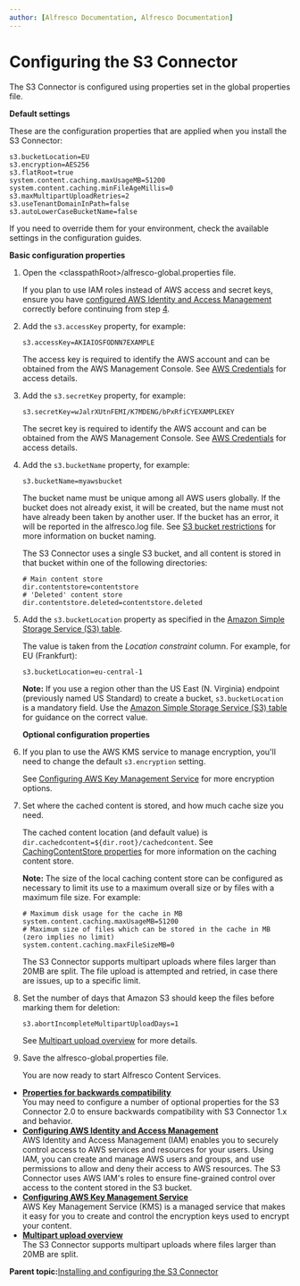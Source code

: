```yaml
---
author: [Alfresco Documentation, Alfresco Documentation]
---
```


# Configuring the S3 Connector

The S3 Connector is configured using properties set in the global properties file.

**Default settings**

These are the configuration properties that are applied when you install the S3 Connector:

```
s3.bucketLocation=EU
s3.encryption=AES256
s3.flatRoot=true
system.content.caching.maxUsageMB=51200
system.content.caching.minFileAgeMillis=0
s3.maxMultipartUploadRetries=2
s3.useTenantDomainInPath=false
s3.autoLowerCaseBucketName=false
```

If you need to override them for your environment, check the available settings in the configuration guides.

**Basic configuration properties**

1.  Open the <classpathRoot\>/alfresco-global.properties file.

    If you plan to use IAM roles instead of AWS access and secret keys, ensure you have [configured AWS Identity and Access Management](s3-contentstore-iam-config.md) correctly before continuing from step [4](#bucketName).

2.  Add the `s3.accessKey` property, for example:

    ```
    s3.accessKey=AKIAIOSFODNN7EXAMPLE
    ```

    The access key is required to identify the AWS account and can be obtained from the AWS Management Console. See [AWS Credentials](https://docs.aws.amazon.com/general/latest/gr/aws-sec-cred-types.html#access-keys-and-secret-access-keys) for access details.

3.  Add the `s3.secretKey` property, for example:

    ```
    s3.secretKey=wJalrXUtnFEMI/K7MDENG/bPxRfiCYEXAMPLEKEY
    ```

    The secret key is required to identify the AWS account and can be obtained from the AWS Management Console. See [AWS Credentials](https://docs.aws.amazon.com/general/latest/gr/aws-sec-cred-types.html#access-keys-and-secret-access-keys) for access details.

4.  Add the `s3.bucketName` property, for example:

    ```
    s3.bucketName=myawsbucket
    ```

    The bucket name must be unique among all AWS users globally. If the bucket does not already exist, it will be created, but the name must not have already been taken by another user. If the bucket has an error, it will be reported in the alfresco.log file. See [S3 bucket restrictions](http://docs.aws.amazon.com/AmazonS3/latest/dev/BucketRestrictions.html) for more information on bucket naming.

    The S3 Connector uses a single S3 bucket, and all content is stored in that bucket within one of the following directories:

    ```
    # Main content store
    dir.contentstore=contentstore
    # 'Deleted' content store
    dir.contentstore.deleted=contentstore.deleted 
    ```

5.  Add the `s3.bucketLocation` property as specified in the [Amazon Simple Storage Service \(S3\) table](http://docs.aws.amazon.com/general/latest/gr/rande.html#s3_region).

    The value is taken from the *Location constraint* column. For example, for EU \(Frankfurt\):

    ```
    s3.bucketLocation=eu-central-1
    ```

    **Note:** If you use a region other than the US East \(N. Virginia\) endpoint \(previously named US Standard\) to create a bucket, `s3.bucketLocation` is a mandatory field. Use the [Amazon Simple Storage Service \(S3\) table](http://docs.aws.amazon.com/general/latest/gr/rande.html#s3_region) for guidance on the correct value.

    **Optional configuration properties**

6.  If you plan to use the AWS KMS service to manage encryption, you'll need to change the default `s3.encryption` setting.

    See [Configuring AWS Key Management Service](s3-contentstore-kms-config.md) for more encryption options.

7.  Set where the cached content is stored, and how much cache size you need.

    The cached content location \(and default value\) is `dir.cachedcontent=${dir.root}/cachedcontent`. See [CachingContentStore properties](http://docs.alfresco.com/5.2/concepts/ccs-props.html) for more information on the caching content store.

    **Note:** The size of the local caching content store can be configured as necessary to limit its use to a maximum overall size or by files with a maximum file size. For example:

    ```
    # Maximum disk usage for the cache in MB 
    system.content.caching.maxUsageMB=51200
    # Maximum size of files which can be stored in the cache in MB (zero implies no limit) 
    system.content.caching.maxFileSizeMB=0
    ```

    The S3 Connector supports multipart uploads where files larger than 20MB are split. The file upload is attempted and retried, in case there are issues, up to a specific limit.

8.  Set the number of days that Amazon S3 should keep the files before marking them for deletion:

    ```
    s3.abortIncompleteMultipartUploadDays=1
    ```

    See [Multipart upload overview](../concepts/s3-contentstore-multipart-upload.md) for more details.

9.  Save the alfresco-global.properties file.

    You are now ready to start Alfresco Content Services.


-   **[Properties for backwards compatibility](../concepts/s3-contentstore-config-props.md)**  
You may need to configure a number of optional properties for the S3 Connector 2.0 to ensure backwards compatibility with S3 Connector 1.x and behavior.
-   **[Configuring AWS Identity and Access Management](../tasks/s3-contentstore-iam-config.md)**  
AWS Identity and Access Management \(IAM\) enables you to securely control access to AWS services and resources for your users. Using IAM, you can create and manage AWS users and groups, and use permissions to allow and deny their access to AWS resources. The S3 Connector uses AWS IAM's roles to ensure fine-grained control over access to the content stored in the S3 bucket.
-   **[Configuring AWS Key Management Service](../tasks/s3-contentstore-kms-config.md)**  
AWS Key Management Service \(KMS\) is a managed service that makes it easy for you to create and control the encryption keys used to encrypt your content.
-   **[Multipart upload overview](../concepts/s3-contentstore-multipart-upload.md)**  
The S3 Connector supports multipart uploads where files larger than 20MB are split.

**Parent topic:**[Installing and configuring the S3 Connector](../concepts/s3-contentstore-install-intro.md)

